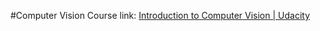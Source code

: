 #Computer Vision
Course link: [Introduction to Computer Vision | Udacity](https://www.udacity.com/course/introduction-to-computer-vision--ud810)